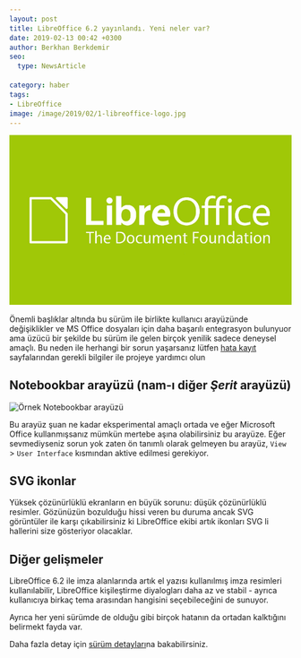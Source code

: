 ```yaml
---
layout: post
title: LibreOffice 6.2 yayınlandı. Yeni neler var?
date: 2019-02-13 00:42 +0300
author: Berkhan Berkdemir
seo:
  type: NewsArticle

category: haber
tags:
- LibreOffice
image: /image/2019/02/1-libreoffice-logo.jpg
---
```


![LibreOffice logosu](/image/2019/02/1-libreoffice-logo.jpg)

Önemli başlıklar altında bu sürüm ile birlikte kullanıcı arayüzünde değişiklikler
ve MS Office dosyaları için daha başarılı entegrasyon bulunyuor ama üzücü
bir şekilde bu sürüm ile gelen birçok yenilik sadece deneysel amaçlı. Bu neden
ile herhangi bir sorun yaşarsanız lütfen [hata kayıt][bug-report] sayfalarından
gerekli bilgiler ile projeye yardımcı olun

## Notebookbar arayüzü (nam-ı diğer *Şerit* arayüzü)

![Örnek Notebookbar arayüzü](https://wiki.documentfoundation.org/images/5/56/Tabbed_UI_Home.png)

Bu arayüz şuan ne kadar eksperimental amaçlı ortada ve eğer Microsoft Office
kullanmışsanız mümkün mertebe aşına olabilirsiniz bu arayüze. Eğer sevmediyseniz
sorun yok zaten ön tanımlı olarak gelmeyen bu arayüz, `View` > `User Interface`
kısmından aktive edilmesi gerekiyor.

## SVG ikonlar

Yüksek çözünürlüklü ekranların en büyük sorunu: düşük çözünürlüklü resimler.
Gözünüzün bozulduğu hissi veren bu duruma ancak SVG görüntüler ile karşı
çıkabilirsiniz ki LibreOffice ekibi artık ikonları SVG li hallerini size
gösteriyor olacaklar.

## Diğer gelişmeler

LibreOffice 6.2 ile imza alanlarında artık el yazısı kullanılmış imza resimleri
kullanılabilir, LibreOffice kişileştirme diyalogları daha az ve stabil -
ayrıca kullanıcıya birkaç tema arasından hangisini seçebileceğini de sunuyor.

Ayrıca her yeni sürümde de olduğu gibi birçok hatanın da ortadan kalktığını
belirmekt fayda var.

Daha fazla detay için [sürüm detayları][libreoffice-release-notes]na
bakabilirsiniz.

[bug-report]: https://wiki.documentfoundation.org/QA/BugReport
[libreoffice-release-notes]: https://wiki.documentfoundation.org/ReleaseNotes/6.2
